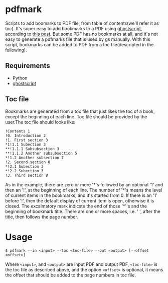 # pdfmark
Scripts to add boomarks to PDF file, from table of contents(we'll refer it as toc).
It's super easy to add bookmarks to a PDF using [ghostscript][2], according to [this post][1].
But some PDF has no bookmarks at all, and it's not easy to generate a pdfmarks file that is used by gs manually.
With this script, bookmarks can be added to PDF from a toc file(descripted in the following).

## Requirements
* Python
* [ghostscript][2]

## Toc file
Bookmarks are generated from a toc file that just likes the toc of a book, except
the beginning of each line. Toc file should be provided by the user.The toc file should looks like:
```
!Contents 1
!0. Introduction 2
!1. First section 3
*1!1.1 Subection 3
**!1.1.1 Subsubsection 3
**!1.1.2 Another subsubsection 5
*!1.2 Another subsection 7
!2. Second section 8
*!2.1 Subection 3
*!2.2 Subection 3
!3. Third section 8
```
As in the example, there are zero or more '\*'s followed by an optional
'1' and then an '!', at the beginning of each line. The number of '\*'s
means the level of current items in the bookmarks, and it's started from 0.
If there is an '1' before '!', then the default display of current item is open,
otherwise it is closed. The excalmatory mark indicste the end of those '\*''s and
the beginning of bookmark title. There are one or more spaces, i.e. ' ', after the title,
then follows the page number.
# Usage
```
$ pdfmark --in <input> --toc <toc-file> --out <output> [--offset <offset>]
```
Where `<input>`, and `<output>` are input PDF and output PDF, `<toc-file>`
is the toc file as described above, and the option `<offset>` is optional, it
means the offset that should be added to the page numbers in toc file.

[1]: http://blog.tremily.us/posts/PDF_bookmarks_with_Ghostscript/
[2]: http://ghostscript.com/
